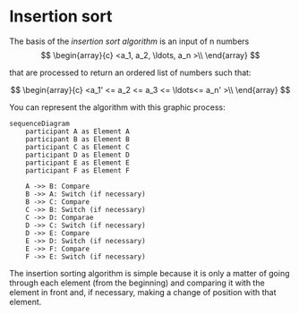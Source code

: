 # Insertion sort
The basis of the *insertion sort algorithm* is an input of n numbers
$$
\begin{array}{c}
<a_1, a_2, \ldots, a_n >\\
\end{array}
$$

that are processed to return an ordered list of numbers such that:

$$
\begin{array}{c}
<a_1' <= a_2 <= a_3 <= \ldots<= a_n' >\\
\end{array}
$$

You can represent the algorithm with this graphic process:

```mermaid
sequenceDiagram
    participant A as Element A
    participant B as Element B
    participant C as Element C
    participant D as Element D
    participant E as Element E
    participant F as Element F

    A ->> B: Compare
    B ->> A: Switch (if necessary)
    B ->> C: Compare
    C ->> B: Switch (if necessary)
    C ->> D: Comparae
    D ->> C: Switch (if necessary)
    D ->> E: Compare
    E ->> D: Switch (if necessary)
    E ->> F: Compare
    F ->> E: Switch (if necessary)
```

The insertion sorting algorithm is simple because it is only a matter of going through each element (from the beginning) and comparing it with the element in front and, if necessary, making a change of position with that element.

